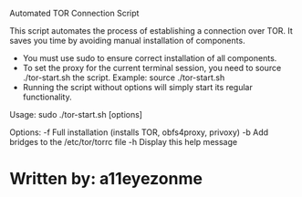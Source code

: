 
 Automated TOR Connection Script 


This script automates the process of establishing a connection over TOR.
It saves you time by avoiding manual installation of components.

- You must use sudo to ensure correct installation of all components.
- To set the proxy for the current terminal session, you need to source ./tor-start.sh the script.
  Example: source ./tor-start.sh
- Running the script without options will simply start its regular functionality.

Usage:
  sudo ./tor-start.sh [options]

Options:
  -f   Full installation (installs TOR, obfs4proxy, privoxy)
  -b   Add bridges to the /etc/tor/torrc file
  -h   Display this help message

Written by: a11eyezonme
========================================
